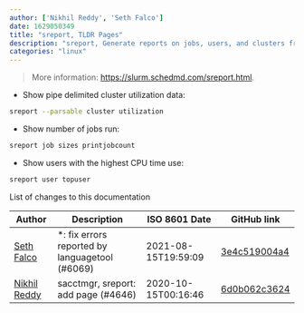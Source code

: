 ```yaml
---
author: ['Nikhil Reddy', 'Seth Falco']
date: 1629050349
title: "sreport, TLDR Pages"
description: "sreport, Generate reports on jobs, users, and clusters from accounting data."
categories: "linux"
---
```

> More information: <https://slurm.schedmd.com/sreport.html>.

- Show pipe delimited cluster utilization data:

```bash
sreport --parsable cluster utilization
```

- Show number of jobs run:

```bash
sreport job sizes printjobcount
```

- Show users with the highest CPU time use:

```bash
sreport user topuser
```
List of changes to this documentation


Author | Description | ISO 8601 Date | GitHub link
------|-----|-----|-----
[Seth Falco](mailto:seth@falco.fun) | *: fix errors reported by languagetool (#6069) | 2021-08-15T19:59:09 | [3e4c519004a4](https://github.com/tldr-pages/tldr/commit/3e4c519004a471c861cdc609fd7239ee3355671c)
[Nikhil Reddy](mailto:35285981+npalladium@users.noreply.github.com) | sacctmgr, sreport: add page (#4646) | 2020-10-15T00:16:46 | [6d0b062c3624](https://github.com/tldr-pages/tldr/commit/6d0b062c3624d0ca0fe3eb071bdaf26f4b41cfc4)

